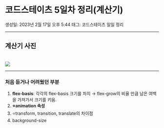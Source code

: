 # 코드스테이츠 5일차 정리(계산기)

생성일: 2023년 2월 17일 오후 5:44
태그: 코드스테이츠 일일 정리

<hr />

## 계산기 사진
<img src="https://user-images.githubusercontent.com/100808381/219666079-cbd2ca38-f058-4f33-921f-fec09d2380d0.gif" style="margin-top: 20px">

<hr />

### 처음 듣거나 어려웠던 부분

1. **flex-basis**: 각각의 flex-basis 크기를 차지 → flex-grow의 비율 만큼 남은 여백을 가져가서 크기를 키움.
2. **⭐animation 속성**
3. ⭐transform, transition, translate의 차이점
4. background-size
